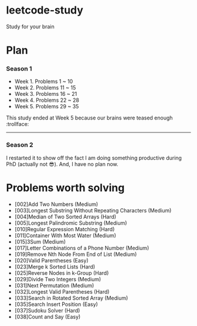 # leetcode-study
Study for your brain

# Plan

### Season 1

* Week 1. Problems 1 ~ 10
* Week 2. Problems 11 ~ 15
* Week 3. Problems 16 ~ 21
* Week 4. Problems 22 ~ 28
* Week 5. Problems 29 ~ 35

This study ended at Week 5 because our brains were teased enough :trollface:

----

### Season 2

I restarted it to show off the fact I am doing something productive during PhD (actually not :sunglasses:). And, I have no plan now.

# Problems worth solving
* [002]Add Two Numbers (Medium)
* [003]Longest Substring Without Repeating Characters (Medium)
* [004]Median of Two Sorted Arrays (Hard)
* [005]Longest Palindromic Substring (Medium)
* [010]Regular Expression Matching (Hard)
* [011]Container With Most Water (Medium)
* [015]3Sum (Medium)
* [017]Letter Combinations of a Phone Number (Medium)
* [019]Remove Nth Node From End of List (Medium)
* [020]Valid Parentheses (Easy)
* [023]Merge k Sorted Lists (Hard)
* [025]Reverse Nodes in k-Group (Hard)
* [029]Divide Two Integers (Medium)
* [031]Next Permutation (Medium)
* [032]Longest Valid Parentheses (Hard)
* [033]Search in Rotated Sorted Array (Medium)
* [035]Search Insert Position (Easy)
* [037]Sudoku Solver (Hard)
* [038]Count and Say (Easy)
